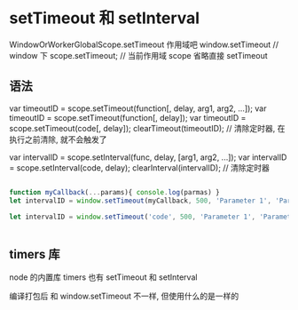 # setTimeout 和 setInterval

WindowOrWorkerGlobalScope.setTimeout 作用域吧
window.setTimeout // window 下
scope.setTimeout; // 当前作用域 scope 省略直接 setTimeout

## 语法

var timeoutID = scope.setTimeout(function[, delay, arg1, arg2, ...]);
var timeoutID = scope.setTimeout(function[, delay]);
var timeoutID = scope.setTimeout(code[, delay]);
clearTimeout(timeoutID); // 清除定时器, 在执行之前清除, 就不会触发了

var intervalID = scope.setInterval(func, delay, [arg1, arg2, ...]);
var intervalID = scope.setInterval(code, delay);
clearInterval(intervalID); // 清除定时器


```js

function myCallback(...params){ console.log(parmas) }
let intervalID = window.setTimeout(myCallback, 500, 'Parameter 1', 'Parameter 2');

let intervalID = window.setTimeout('code', 500, 'Parameter 1', 'Parameter 2');



```

## timers 库

node 的内置库 timers 也有 setTimeout 和 setInterval

编译打包后 和 window.setTimeout 不一样, 但使用什么的是一样的

